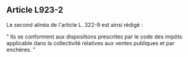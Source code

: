 Article L923-2
----
Le second alinéa de l'article L. 322-9 est ainsi rédigé :

" Ils se conforment aux dispositions prescrites par le code des impôts
applicable dans la collectivité relatives aux ventes publiques et par enchères.
"
